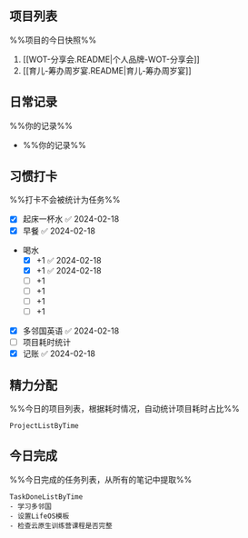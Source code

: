 ## 项目列表
%%项目的今日快照%%
1. [[WOT-分享会.README|个人品牌-WOT-分享会]]
2. [[育儿-筹办周岁宴.README|育儿-筹办周岁宴]]

## 日常记录
%%你的记录%%
- %%你的记录%%

## 习惯打卡
%%打卡不会被统计为任务%%
- [x] 起床一杯水 ✅ 2024-02-18
- [x] 早餐 ✅ 2024-02-18
- 喝水
	- [x] +1 ✅ 2024-02-18
	- [x] +1 ✅ 2024-02-18
	- [ ] +1
	- [ ] +1
	- [ ] +1
	- [ ] +1
- [x] 多邻国英语 ✅ 2024-02-18
- [ ] 项目耗时统计
- [x] 记账 ✅ 2024-02-18

## 精力分配
%%今日的项目列表，根据耗时情况，自动统计项目耗时占比%%
```PeriodicPARA
ProjectListByTime
```

## 今日完成
%%今日完成的任务列表，从所有的笔记中提取%%
```PeriodicPARA
TaskDoneListByTime
- 学习多邻国
- 设置LifeOS模板
- 检查云原生训练营课程是否完整
```
